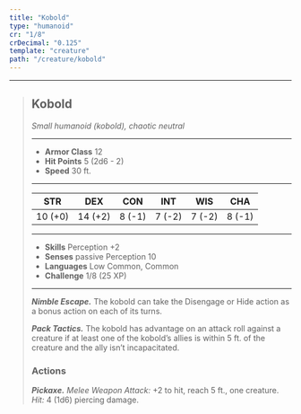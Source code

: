 ```yaml
---
title: "Kobold"
type: "humanoid"
cr: "1/8"
crDecimal: "0.125"
template: "creature"
path: "/creature/kobold"
---
```


___
>
> ## Kobold
> *Small humanoid (kobold), chaotic neutral*   
> ___  
>
> - **Armor Class** 12
> - **Hit Points** 5 (2d6 - 2)
> - **Speed** 30 ft.
> ___  
>
> STR | DEX | CON | INT | WIS | CHA
>|:---:|:---:|:---:|:---:|:---:|:---:|
> 10 (+0)|14 (+2)|8 (-1)|7 (-2)|7 (-2)|8 (-1)|
> ___  
>
> - **Skills** Perception +2
> - **Senses** passive Perception 10
> - **Languages** Low Common, Common  
> - **Challenge** 1/8 (25 XP)  
> ___
>
> ***Nimble Escape.*** The kobold can take the Disengage or Hide action as a bonus action on each of its turns.
>
> ***Pack Tactics.*** The kobold has advantage on an attack roll against a creature if at least one of the kobold’s allies is within 5 ft. of the creature and the ally isn’t incapacitated.
>
> ### Actions
> ***Pickaxe.*** *Melee Weapon Attack:* +2 to hit, reach 5 ft., one creature. *Hit:* 4 (1d6) piercing damage.
